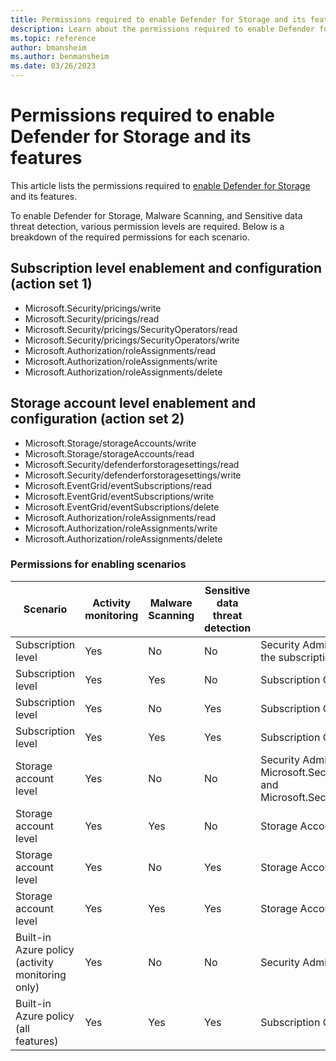 ```yaml
---
title: Permissions required to enable Defender for Storage and its features
description: Learn about the permissions required to enable Defender for Storage and its features - Malware Scanning and Sensitive data threat detection.
ms.topic: reference
author: bmansheim
ms.author: benmansheim
ms.date: 03/26/2023
---
```


# Permissions required to enable Defender for Storage and its features

This article lists the permissions required to [enable Defender for Storage](../storage/common/azure-defender-storage-configure.md) and its features.

To enable Defender for Storage, Malware Scanning, and Sensitive data threat detection, various permission levels are required. Below is a breakdown of the required permissions for each scenario.

## Subscription level enablement and configuration (action set 1)

- Microsoft.Security/pricings/write
- Microsoft.Security/pricings/read
- Microsoft.Security/pricings/SecurityOperators/read
- Microsoft.Security/pricings/SecurityOperators/write
- Microsoft.Authorization/roleAssignments/read
- Microsoft.Authorization/roleAssignments/write
- Microsoft.Authorization/roleAssignments/delete

## Storage account level enablement and configuration (action set 2)

- Microsoft.Storage/storageAccounts/write
- Microsoft.Storage/storageAccounts/read
- Microsoft.Security/defenderforstoragesettings/read
- Microsoft.Security/defenderforstoragesettings/write
- Microsoft.EventGrid/eventSubscriptions/read
- Microsoft.EventGrid/eventSubscriptions/write
- Microsoft.EventGrid/eventSubscriptions/delete
- Microsoft.Authorization/roleAssignments/read
- Microsoft.Authorization/roleAssignments/write
- Microsoft.Authorization/roleAssignments/delete

### Permissions for enabling scenarios

Scenario | Activity monitoring | Malware Scanning | Sensitive data threat detection | Required Permissions<br>(role / action set)
|---|---|---|---|---|
Subscription level | Yes | No | No | Security Admin or Pricings/read, Pricings/write on the subscription 
Subscription level | Yes | Yes | No | Subscription Owner or action set 1 
Subscription level | Yes | No | Yes | Subscription Owner or action set 1 
Subscription level | Yes | Yes | Yes | Subscription Owner or action set 1 
Storage account level | Yes | No | No | Security Admin or both Microsoft.Security/defenderforstoragesettings/read and Microsoft.Security/defenderforstoragesettings/write 
Storage account level | Yes | Yes | No | Storage Account Owner or action set 2 
Storage account level | Yes | No | Yes | Storage Account Owner or action set 2 
Storage account level | Yes | Yes | Yes | Storage Account Owner or action set 2 
Built-in Azure policy (activity monitoring only) | Yes | No | No | Security Admin or action set 1 
Built-in Azure policy (all features) | Yes | Yes | Yes | Subscription Owner or action set 1 
